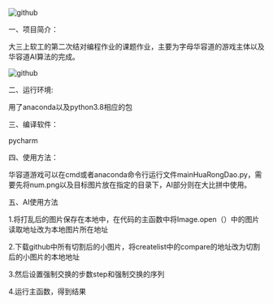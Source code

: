 ![github](https://img.shields.io/badge/%7B%E5%B0%8F%E7%BB%84%E5%90%8D%7D-%7B%E9%9B%A8%E6%96%87%E4%B8%B6%E4%B8%B6%E4%B8%B6%7D-%7Bbrown%7D.svg)

一、项目简介：

大三上软工的第二次结对编程作业的课题作业，主要为字母华容道的游戏主体以及华容道AI算法的完成。

![github](https://img.shields.io/badge/%7B%E4%BD%BF%E7%94%A8%E7%8E%AF%E5%A2%83%7D-%7Banaconda%E3%80%81python%7D-%7Bbrown%7D.svg)

二、运行环境:

用了anaconda以及python3.8相应的包

三、编译软件：

pycharm

四、使用方法：

华容道游戏可以在cmd或者anaconda命令行运行文件mainHuaRongDao.py，需要先将num.png以及目标图片放在指定的目录下，AI部分则在大比拼中使用。

五、AI使用方法

1.将打乱后的图片保存在本地中，在代码的主函数中将Image.open（）中的图片读取地址改为本地图片所在地址

2.下载github中所有切割后的小图片，将createlist中的compare的地址改为切割后的小图片的本地地址

3.然后设置强制交换的步数step和强制交换的序列

4.运行主函数，得到结果




